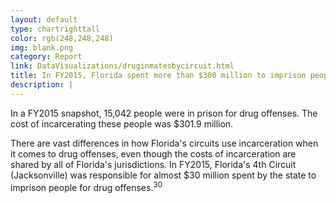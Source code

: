 ```yaml
---
layout: default
type: chartrighttall
color: rgb(248,248,248)
img: blank.png
category: Report
link: DataVisualizations/druginmatesbycircuit.html
title: In FY2015, Florida spent more than $300 million to imprison people for drug offenses.
description: |
---
```

In a FY2015 snapshot, 15,042 people were in prison for drug offenses.
 The cost of incarcerating these people was $301.9 million.

There are vast differences in how Florida's circuits use incarceration
 when it comes to drug offenses, even though the costs of incarceration
 are shared by all of Florida's jurisdictions. In FY2015, Florida's 4th
 Circuit (Jacksonville) was responsible for almost $30 million
 spent by the state to imprison people for drug offenses.<sup>30</sup>